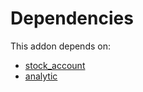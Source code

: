 # Dependencies

This addon depends on:

- [stock_account](../../odoo-bringout-oca-ocb-stock_account)
- [analytic](../../odoo-bringout-oca-ocb-analytic)
